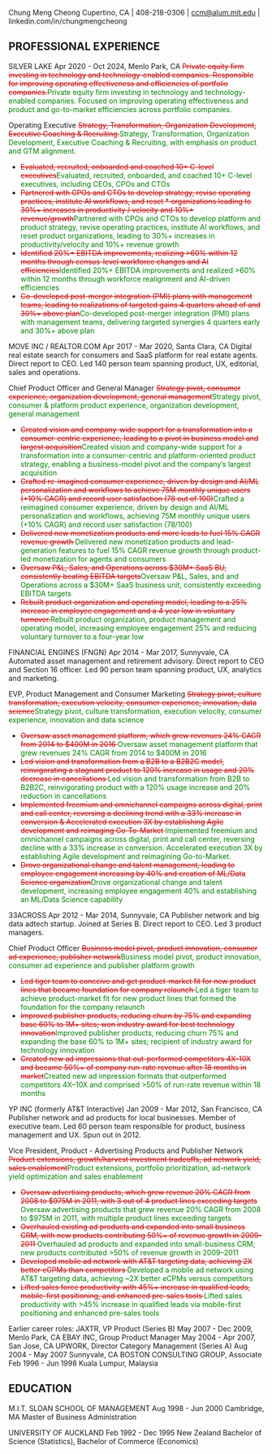 Chung Meng Cheong
Cupertino, CA    |    408-218-0306    |    ccm@alum.mit.edu    |    linkedin.com/in/chungmengcheong

## PROFESSIONAL EXPERIENCE 
SILVER LAKE        Apr 2020 - Oct 2024, Menlo Park, CA
<span style="color:#c00000"><del>Private equity firm investing in technology and technology-enabled companies. Responsible for improving operating effectiveness and efficiencies of portfolio companies.</del></span><span style="color:#008000"><add>Private equity firm investing in technology and technology-enabled companies. Focused on improving operating effectiveness and product and go-to-market efficiencies across portfolio companies.</add></span>

Operating Executive 
<span style="color:#c00000"><del>Strategy, Transformation, Organization Development, Executive Coaching & Recruiting.</del></span><span style="color:#008000"><add>Strategy, Transformation, Organization Development, Executive Coaching & Recruiting, with emphasis on product and GTM alignment.</add></span>
* <span style="color:#c00000"><del>Evaluated, recruited, onboarded and coached 10+ C-level executives</del></span><span style="color:#008000"><add>Evaluated, recruited, onboarded, and coached 10+ C-level executives, including CEOs, CPOs and CTOs</add></span>
* <span style="color:#c00000"><del>Partnered with CPOs and CTOs to develop strategy, revise operating practices, institute AI workflows, and reset * organizations leading to 30%+ increases in productivity / velocity and 10%+ revenue/growth</del></span><span style="color:#008000"><add>Partnered with CPOs and CTOs to develop <add>platform and product</add> strategy, revise operating practices, institute AI workflows, and reset product organizations, leading to 30%+ increases in productivity/velocity and 10%+ revenue growth</add></span>
* <span style="color:#c00000"><del>Identified 20%+ EBITDA improvements, realizing &gt;60% within 12 months through census-level workforce changes and AI efficiencies</del></span><span style="color:#008000"><add>Identified 20%+ EBITDA improvements and realized &gt;60% within 12 months through workforce realignment and AI-driven efficiencies</add></span>
* <span style="color:#c00000"><del>Co-developed post-merger integration (PMI) plans with management teams, leading to realizations of targeted gains 4 quarters ahead of and 30%+ above plan</del></span><span style="color:#008000"><add>Co-developed post-merger integration (PMI) plans with management teams, delivering targeted synergies 4 quarters early and 30%+ above plan</add></span>

MOVE INC / REALTOR.COM        Apr 2017 - Mar 2020, Santa Clara, CA
Digital real estate search for consumers and SaaS platform for real estate agents. Direct report to CEO. Led 140 person team spanning product, UX, editorial, sales and operations. 

Chief Product Officer and General Manager
<span style="color:#c00000"><del>Strategy pivot, consumer experience, organization development, general management</del></span><span style="color:#008000"><add>Strategy pivot, consumer & platform product experience, organization development, general management</add></span>
* <span style="color:#c00000"><del>Created vision and company-wide support for a transformation into a consumer-centric experience, leading to a pivot in business model and largest acquisition</del></span><span style="color:#008000"><add>Created vision and company-wide support for a transformation into a consumer-centric and platform-oriented product strategy, enabling a business-model pivot and the company’s largest acquisition</add></span>
* <span style="color:#c00000"><del>Crafted re-imagined consumer experience, driven by design and AI/ML personalization and workflows to achieve 75M monthly unique users (+10% CAGR) and record user satisfaction (78 out of 100)</del></span><span style="color:#008000"><add>Crafted a reimagined consumer experience, driven by design and AI/ML personalization and workflows, achieving 75M monthly unique users (+10% CAGR) and record user satisfaction (78/100)</add></span>
* <span style="color:#c00000"><del>Delivered new monetization products and more leads to fuel 15% CAGR revenue growth </del></span><span style="color:#008000"><add>Delivered new monetization products and lead-generation features to fuel 15% CAGR revenue growth through product-led monetization for agents and consumers</add></span>
* <span style="color:#c00000"><del>Oversaw P&L, Sales, and Operations across $30M+ SaaS BU, consistently beating EBITDA targets</del></span><span style="color:#008000"><add>Oversaw P&L, Sales, and and Operations across a $30M+ SaaS business unit, consistently exceeding EBITDA targets</add></span>
* <span style="color:#c00000"><del>Rebuilt product organization and operating model, leading to a 25% increase in employee engagement and a 4 year low in voluntary turnover.</del></span><span style="color:#008000"><add>Rebuilt product organization, product management and operating model, increasing employee engagement 25% and reducing voluntary turnover to a four-year low</add></span>

FINANCIAL ENGINES (FNGN)         Apr 2014 - Mar 2017, Sunnyvale, CA
Automated asset management and retirement advisory. Direct report to CEO and Section 16 officer. Led 90 person team spanning product, UX, analytics and marketing. 

EVP, Product Management and Consumer Marketing 
<span style="color:#c00000"><del>Strategy pivot, culture transformation, execution velocity, consumer experience, innovation, data science</del></span><span style="color:#008000"><add>Strategy pivot, culture transformation, execution velocity, consumer experience, innovation and data science</add></span>
* <span style="color:#c00000"><del>Oversaw asset management platform, which grew revenues 24% CAGR from 2014 to $400M in 2016 </del></span><span style="color:#008000"><add>Oversaw asset management platform that grew revenues 24% CAGR from 2014 to $400M in 2016</add></span>
* <span style="color:#c00000"><del>Led vision and transformation from a B2B to a B2B2C model, reinvigorating a stagnant product to 120% increase in usage and 20% decrease in cancellations </del></span><span style="color:#008000"><add>Led vision and transformation from B2B to B2B2C, reinvigorating product with a 120% usage increase and 20% reduction in cancellations</add></span>
* <span style="color:#c00000"><del>Implemented freemium and omnichannel campaigns across digital, print and call center, reversing a declining trend with a 33% increase in conversion
& Accelerated execution 3X by establishing Agile development and reimaging Go-To-Market </del></span><span style="color:#008000"><add>Implemented freemium and omnichannel campaigns across digital, print and call center, reversing decline with a 33% increase in conversion. Accelerated execution 3X by establishing Agile development and reimagining Go-to-Market.</add></span>
* <span style="color:#c00000"><del>Drove organizational change and talent management, leading to employee engagement increasing by 40% and creation of ML/Data Science organization</del></span><span style="color:#008000"><add>Drove organizational change and talent development, increasing employee engagement 40% and establishing an ML/Data Science capability</add></span>

33ACROSS        Apr 2012 - Mar 2014, Sunnyvale, CA
Publisher network and big data adtech startup. Joined at Series B. Direct report to CEO. Led 3 product managers. 

Chief Product Officer 
<span style="color:#c00000"><del>Business model pivot, product innovation, consumer ad experience, publisher network</del></span><span style="color:#008000"><add>Business model pivot, product innovation, consumer ad experience and publisher platform growth</add></span>
* <span style="color:#c00000"><del>Led tiger team to conceive and get product-market fit for new product lines that became foundation for company relaunch </del></span><span style="color:#008000"><add>Led a tiger team to achieve product-market fit for new product lines that formed the foundation for the company relaunch</add></span>
* <span style="color:#c00000"><del>Improved publisher products, reducing churn by 75% and expanding base 60% to 1M+ sites; won industry award for best technology innovation</del></span><span style="color:#008000"><add>Improved publisher products, reducing churn 75% and expanding the base 60% to 1M+ sites; recipient of industry award for technology innovation</add></span>
* <span style="color:#c00000"><del>Created new ad impressions that out-performed competitors 4X-10X and became 50%+ of company run-rate revenue after 18 months in market</del></span><span style="color:#008000"><add>Created new ad impression formats that outperformed competitors 4X–10X and comprised &gt;50% of run-rate revenue within 18 months</add></span>

YP INC (formerly AT&T Interactive)        Jan 2009 - Mar 2012,  San Francisco, CA
Publisher network and ad products for local businesses. Member of executive team. Led 60 person team responsible for product, business management and UX. Spun out in 2012. 

Vice President, Product - Advertising Products and Publisher Network
<span style="color:#c00000"><del>Product extensions, growth/harvest investment tradeoffs, ad network yield, sales enablement</del></span><span style="color:#008000"><add>Product extensions, portfolio prioritization, ad-network yield optimization and sales enablement</add></span>
* <span style="color:#c00000"><del>Oversaw advertising products, which grew revenue 20% CAGR from 2008 to $975M in 2011, with 3 out of 4 product lines exceeding targets </del></span><span style="color:#008000"><add>Oversaw advertising products that grew revenue 20% CAGR from 2008 to $975M in 2011, with multiple product lines exceeding targets</add></span>
* <span style="color:#c00000"><del>Overhauled existing ad products and expanded into small business CRM, with new products contributing 50%+ of revenue growth in 2009-2011 </del></span><span style="color:#008000"><add>Overhauled ad products and expanded into small-business CRM; new products contributed &gt;50% of revenue growth in 2009–2011</add></span>
* <span style="color:#c00000"><del>Developed mobile ad network with AT&T targeting data, achieving 2X better eCPMs than competitors </del></span><span style="color:#008000"><add>Developed a mobile ad network using AT&T targeting data, achieving ~2X better eCPMs versus competitors</add></span>
* <span style="color:#c00000"><del>Lifted sales force productivity with 45%+ increase in qualified leads, mobile-first positioning, and enhanced pre-sales tools </del></span><span style="color:#008000"><add>Lifted sales productivity with &gt;45% increase in qualified leads via mobile-first positioning and enhanced pre-sales tools</add></span>

Earlier career roles:
JAXTR, VP Product (Series B)        May 2007 - Dec 2009, Menlo Park, CA
EBAY INC, Group Product Manager        May 2004 - Apr 2007, San Jose, CA
UPWORK, Director Category Management (Series A)        Aug 2004 - May 2007 Sunnyvale, CA
BOSTON CONSULTING GROUP, Associate        Feb 1996 - Jun 1998 Kuala Lumpur, Malaysia

## EDUCATION
M.I.T. SLOAN SCHOOL OF MANAGEMENT        Aug 1998 - Jun 2000 Cambridge, MA
Master of Business Administration

UNIVERSITY OF AUCKLAND        Feb 1992 - Dec 1995 New Zealand
Bachelor of Science (Statistics), Bachelor of Commerce (Economics)
